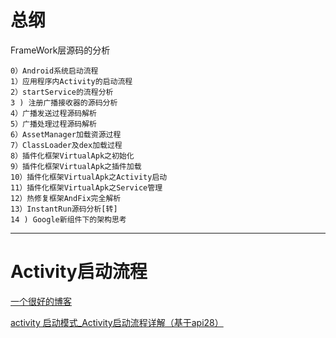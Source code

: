 

# 总纲



FrameWork层源码的分析

    0）Android系统启动流程
    1）应用程序内Activity的启动流程
    2）startService的流程分析
    3 ) 注册广播接收器的源码分析
    4）广播发送过程源码解析
    5）广播处理过程源码解析
    6）AssetManager加载资源过程
    7）ClassLoader及dex加载过程
    8）插件化框架VirtualApk之初始化
    9）插件化框架VirtualApk之插件加载
    10）插件化框架VirtualApk之Activity启动
    11）插件化框架VirtualApk之Service管理
    12）热修复框架AndFix完全解析
    13）InstantRun源码分析[转]
    14 ) Google新组件下的架构思考
------------------------------------------------






















# Activity启动流程

[一个很好的博客](https://blog.csdn.net/u012267215/article/details/91406211)

[activity 启动模式_Activity启动流程详解（基于api28）](https://blog.csdn.net/weixin_39872334/article/details/111179933)

